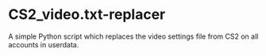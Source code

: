 # CS2_video.txt-replacer
A simple Python script which replaces the video settings file from CS2 on all accounts in userdata.
